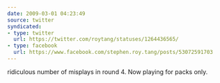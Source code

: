 ```yaml
---
date: 2009-03-01 04:23:49
source: twitter
syndicated:
- type: twitter
  url: https://twitter.com/roytang/statuses/1264436565/
- type: facebook
  url: https://www.facebook.com/stephen.roy.tang/posts/53072591703
---
```


ridiculous number of misplays in round 4. Now playing for packs only.